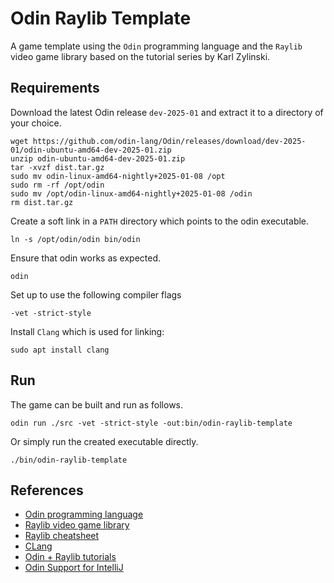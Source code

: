 # Odin Raylib Template

A game template using the `Odin` programming language and the `Raylib` video game library based on the tutorial series by Karl Zylinski.

## Requirements

Download the latest Odin release `dev-2025-01` and extract it to a directory of your choice.

```
wget https://github.com/odin-lang/Odin/releases/download/dev-2025-01/odin-ubuntu-amd64-dev-2025-01.zip
unzip odin-ubuntu-amd64-dev-2025-01.zip
tar -xvzf dist.tar.gz
sudo mv odin-linux-amd64-nightly+2025-01-08 /opt
sudo rm -rf /opt/odin
sudo mv /opt/odin-linux-amd64-nightly+2025-01-08 /odin
rm dist.tar.gz
```

Create a soft link in a `PATH` directory which points to the odin executable.

```
ln -s /opt/odin/odin bin/odin
```

Ensure that odin works as expected.

```
odin
```

Set up to use the following compiler flags
```
-vet -strict-style
```

Install `Clang` which is used for linking:
```
sudo apt install clang
```

## Run

The game can be built and run as follows.

```
odin run ./src -vet -strict-style -out:bin/odin-raylib-template
```

Or simply run the created executable directly.

```
./bin/odin-raylib-template
```

## References

* [Odin programming language](https://odin-lang.org/)
* [Raylib video game library](https://www.raylib.com/)
* [Raylib cheatsheet](https://www.raylib.com/cheatsheet/cheatsheet.html)
* [CLang](https://clang.llvm.org/)
* [Odin + Raylib tutorials](https://www.youtube.com/playlist?list=PLxE7SoPYTef1jYHJ6NxNgocVjQKkq7eEa)
* [Odin Support for IntelliJ](https://github.com/obiwan87/odin-intellij?tab=readme-ov-file)
